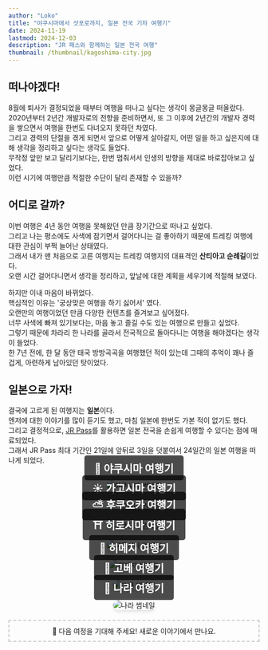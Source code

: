 ```yaml
---
author: "Loko"
title: "야쿠시마에서 삿포로까지, 일본 전국 기차 여행기"
date: 2024-11-19
lastmod: 2024-12-03
description: "JR 패스와 함께하는 일본 전국 여행"
thumbnail: /thumbnail/kagoshima-city.jpg
---
```


## 떠나야겠다!

8월에 퇴사가 결정되었을 때부터 여행을 떠나고 싶다는 생각이 몽글몽글 떠올랐다.  
2020년부터 2년간 개발자로의 전향을 준비하면서, 또 그 이후에 2년간의 개발자 경력을 쌓으면서 여행을 한번도 다녀오지 못하던 차였다.  
그리고 경력의 단절을 겪게 되면서 앞으로 어떻게 살아갈지, 어떤 일을 하고 싶은지에 대해 생각을 정리하고 싶다는 생각도 들었다.  
무작정 앞만 보고 달리기보다는, 한번 멈춰서서 인생의 방향을 제대로 바로잡아보고 싶었다.  
이런 시기에 여행만큼 적절한 수단이 달리 존재할 수 있을까?

## 어디로 갈까?

이번 여행은 4년 동안 여행을 못해왔던 만큼 장기간으로 떠나고 싶었다.  
그리고 나는 평소에도 사색에 잠기면서 걸어다니는 걸 좋아하기 때문에 트레킹 여행에 대한 관심이 부쩍 늘어난 상태였다.  
그래서 내가 맨 처음으로 고른 여행지는 트레킹 여행지의 대표격인 **산티아고 순례길**이었다.  
오랜 시간 걸어다니면서 생각을 정리하고, 앞날에 대한 계획을 세우기에 적절해 보였다.

하지만 이내 마음이 바뀌었다.  
핵심적인 이유는 '궁상맞은 여행을 하기 싫어서' 였다.  
오랜만의 여행이었던 만큼 다양한 컨텐츠를 즐겨보고 싶어졌다.  
너무 사색에 빠져 있기보다는, 마음 놓고 즐길 수도 있는 여행으로 만들고 싶었다.  
그렇기 때문에 차라리 한 나라를 골라서 전국적으로 돌아다니는 여행을 해야겠다는 생각이 들었다.  
한 7년 전에, 한 달 동안 태국 방방곡곡을 여행했던 적이 있는데 그때의 추억이 꽤나 즐겁게, 아련하게 남아있던 탓이었다.

## 일본으로 가자!

결국에 고르게 된 여행지는 **일본**이다.  
엔저에 대한 이야기를 많이 듣기도 했고, 마침 일본에 한번도 가본 적이 없기도 했다.  
그리고 결정적으로, [JR Pass](https://japanrailpass.net/kr)를 활용하면 일본 전국을 손쉽게 여행할 수 있다는 점에 매료되었다.  
그래서 JR Pass 최대 기간인 21일에 앞뒤로 3일을 덧붙여서 24일간의 일본 여행을 떠나게 되었다.

<br>

<div class="link-box">
  <a href="/kr/jr-travel/1-yakushima" target="_blank">
    <img src="/thumbnail/yakushima.jpg" alt="야쿠시마 썸네일">
    <div>
      <h3>🌱 야쿠시마 여행기</h3>
    </div>
  </a>
</div>

<div class="link-box">
  <a href="/kr/jr-travel/2-kagoshima" target="_blank">
    <img src="/thumbnail/kagoshima.jpg" alt="가고시마 썸네일">
    <div>
      <h3>☀️ 가고시마 여행기</h3>
    </div>
  </a>
</div>

<div class="link-box">
  <a href="/kr/jr-travel/3-fukuoka" target="_blank">
    <img src="/thumbnail/fukuoka.jpg" alt="후쿠오카 썸네일">
    <div>
      <h3>⛅ 후쿠오카 여행기</h3>
    </div>
  </a>
</div>

<div class="link-box">
  <a href="/kr/jr-travel/4-hiroshima" target="_blank">
    <img src="/thumbnail/hiroshima.jpg" alt="히로시마 썸네일">
    <div>
      <h3>⛩️ 히로시마 여행기</h3>
    </div>
  </a>
</div>

<div class="link-box">
  <a href="/kr/jr-travel/5-himeji" target="_blank">
    <img src="/thumbnail/himeji.jpg" alt="히메지 썸네일">
    <div>
      <h3>🏯 히메지 여행기</h3>
    </div>
  </a>
</div>

<div class="link-box">
  <a href="/kr/jr-travel/6-kobe" target="_blank">
    <img src="/thumbnail/kobe.jpg" alt="고베 썸네일">
    <div>
      <h3>🚠 고베 여행기</h3>
    </div>
  </a>
</div>

<div class="link-box">
  <a href="/kr/jr-travel/7-nara" target="_blank">
    <img src="/thumbnail/nara.jpg" alt="나라 썸네일">
    <div>
      <h3>🦌 나라 여행기</h3>
    </div>
  </a>
</div>

<div style="border: 2px dashed #ccc; padding: 10px; text-align: center; margin: 20px 0;">
  🚄 다음 여정을 기대해 주세요!
  새로운 이야기에서 만나요.
</div>

<style>
  img {
    border-radius: 10px;
    box-shadow: 0 4px 6px rgba(0, 0, 0, 0.1);
    transition: transform 0.2s ease, box-shadow 0.2s ease;
  }

  img:hover {
    transform: scale(1.05);
    box-shadow: 0 8px 12px rgba(0, 0, 0, 0.2);
  }

  .link-box {
    position: relative;
    text-align: center;
    margin-bottom: 20px;
  }

  .link-box a {
    text-decoration: none;
  }

  .link-box div {
    position: absolute;
    bottom: 20px;
    left: 50%;
    transform: translateX(-50%);
    background-color: rgba(0, 0, 0, 0.7);
    color: white;
    padding: 10px 20px;
    border-radius: 5px;
  }

  .link-box h3 {
    margin: 0;
    font-size: 1.5em;
    color: #FFFFFF;
  }
</style>
